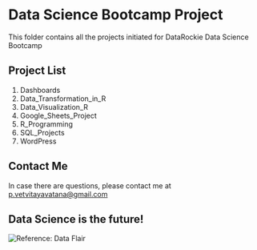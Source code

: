 # Data Science Bootcamp Project
This folder contains all the projects initiated for DataRockie Data Science Bootcamp

## Project List
1. Dashboards
2. Data_Transformation_in_R
3. Data_Visualization_R
4. Google_Sheets_Project
5. R_Programming
6. SQL_Projects
7. WordPress

## Contact Me
In case there are questions, please contact me at p.vetvitayavatana@gmail.com

## Data Science is the future!
![Reference: Data Flair](https://data-flair.training/blogs/wp-content/uploads/sites/2/2017/12/Data-Science-future.jpg)
